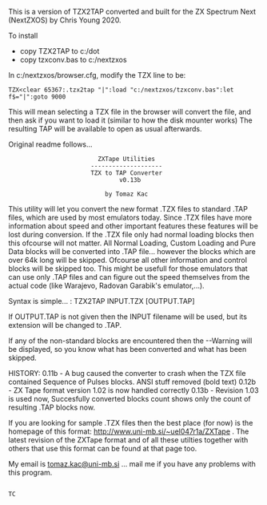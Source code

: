 This is a version of TZX2TAP converted and built for the ZX Spectrum Next
(NextZXOS) by Chris Young 2020.

To install
- copy TZX2TAP to c:/dot
- copy tzxconv.bas to c:/nextzxos

In c:/nextzxos/browser.cfg, modify the TZX line to be:

    TZX<clear 65367:.tzx2tap "|":load "c:/nextzxos/tzxconv.bas":let f$="|":goto 9000

This will mean selecting a TZX file in the browser will convert the file, and then ask if you want to load it (similar to how the disk mounter works)
The resulting TAP will be available to open as usual afterwards.

Original readme follows...




                             ZXTape Utilities
                           --------------------
                           TZX to TAP Converter
                                   v0.13b

                               by Tomaz Kac

  This utility will let you convert the new format .TZX files to standard
.TAP files, which are used by most emulators today. Since .TZX files have more
information about speed and other important features these features will be
lost during conversion. If the .TZX file only had normal loading blocks then
this ofcourse will not matter. All Normal Loading, Custom Loading and Pure
Data blocks will be converted into .TAP file... however the blocks which are
over 64k long will be skipped. Ofcourse all other information and control
blocks will be skipped too.
  This might be usefull for those emulators that can use only .TAP files and
can figure out the speed themselves from the actual code (like Warajevo,
Radovan Garabik's emulator,...).

  Syntax is simple... :  TZX2TAP INPUT.TZX [OUTPUT.TAP]

  If OUTPUT.TAP is not given then the INPUT filename will be used, but its
extension will be changed to .TAP.

  If any of the non-standard blocks are encountered then the --Warning will
be displayed, so you know what has been converted and what has been skipped.


HISTORY: 0.11b  - A bug caused the converter to crash when the TZX file
                  contained Sequence of Pulses blocks.
                  ANSI stuff removed (bold text)
         0.12b  - ZX Tape format version 1.02 is now handled correctly
         0.13b  - Revision 1.03 is used now, Succesfully converted blocks
                  count shows only the count of resulting .TAP blocks now.


  If you are looking for sample .TZX files then the best place (for now) is
the homepage of this format:  http://www.uni-mb.si/~uel047r1a/ZXTape .
The latest revision of the ZXTape format and of all these utilties together
with others that use this format can be found at that page too.

  My email is   tomaz.kac@uni-mb.si   ... mail me if you have any problems
with this program.

                                                                            TC

